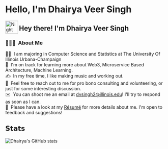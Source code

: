 # Hello, I'm Dhairya Veer Singh


<img alt="Night Coding" src="./assets/Hand%20Wave.gif" width='40' align="left"/><h2 align="left">Hey there! I'm Dhairya Veer Singh</h2>

<!-- ## 👋 &nbsp;Hey there! I'm Dhairya Veer Singh -->


### 👨🏻‍💻 &nbsp;About Me

👨‍💻 &nbsp;I am majoring in Computer Science and Statistics at The University Of Illinois Urbana-Champaign\
🌱 &nbsp;I'm on track for learning more about Web3, Microservice Based Architecture, Machine Learning.\
✍️ &nbsp;In my free time, I like making music and working out.\
💬 &nbsp;Feel free to reach out to me for pro bono consulting and volunteering, or just for some interesting discussion.\
✉️ &nbsp;You can shoot me an email at dvsingh2@illinois.edu! I'll try to respond as soon as I can.\
📄 &nbsp;Please have a look at my [Résumé](https://dhairyaveersingh.com/) for more details about me. I'm open to feedback and suggestions!

## 𝗦𝘁𝗮𝘁𝘀

![Dhairya's GitHub stats](https://github-readme-stats.vercel.app/api?username=dhairyaveersingh&show_icons=true&theme=transparent)
